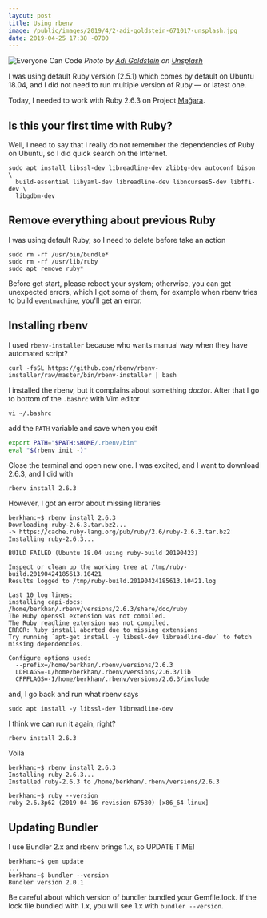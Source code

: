 ```yaml
---
layout: post
title: Using rbenv
image: /public/images/2019/4/2-adi-goldstein-671017-unsplash.jpg
date: 2019-04-25 17:38 -0700
---
```


![Everyone Can Code](/public/images/2019/4/2-adi-goldstein-671017-unsplash.jpg "Everyone Can Code")
*Photo by [Adi Goldstein](https://unsplash.com/photos/mDinBvq1Sfg) on
[Unsplash](https://unsplash.com/search/photos/codet)*

I was using default Ruby version (2.5.1) which comes by default on Ubuntu 18.04,
and I did not need to run multiple version of Ruby &mdash; or latest one.

Today, I needed to work with Ruby 2.6.3 on Project
[Mağara](https://github.com/magara/magara).

## Is this your first time with Ruby?

Well, I need to say that I really do not remember the dependencies of Ruby on
Ubuntu, so I did quick search on the Internet.

```
sudo apt install libssl-dev libreadline-dev zlib1g-dev autoconf bison \
  build-essential libyaml-dev libreadline-dev libncurses5-dev libffi-dev \
  libgdbm-dev
```

## Remove everything about previous Ruby

I was using default Ruby, so I need to delete before take an action

```
sudo rm -rf /usr/bin/bundle*
sudo rm -rf /usr/lib/ruby
sudo apt remove ruby*
```

Before get start, please reboot your system; otherwise, you can get unexpected
errors, which I got some of them, for example when rbenv tries to build
`eventmachine`, you'll get an error.

## Installing rbenv

I used `rbenv-installer` because who wants manual way when they have automated
script?

```
curl -fsSL https://github.com/rbenv/rbenv-installer/raw/master/bin/rbenv-installer | bash
```

I installed the rbenv, but it complains about something *doctor*. After that I
go to bottom of the `.bashrc` with Vim editor

```
vi ~/.bashrc
```

add the `PATH` variable and save when you exit

```bash
export PATH="$PATH:$HOME/.rbenv/bin"
eval "$(rbenv init -)"
```

Close the terminal and open new one. I was excited, and I want to download
2.6.3, and I did with

```
rbenv install 2.6.3
```

However, I got an error about missing libraries

```
berkhan:~$ rbenv install 2.6.3
Downloading ruby-2.6.3.tar.bz2...
-> https://cache.ruby-lang.org/pub/ruby/2.6/ruby-2.6.3.tar.bz2
Installing ruby-2.6.3...

BUILD FAILED (Ubuntu 18.04 using ruby-build 20190423)

Inspect or clean up the working tree at /tmp/ruby-build.20190424185613.10421
Results logged to /tmp/ruby-build.20190424185613.10421.log

Last 10 log lines:
installing capi-docs:               /home/berkhan/.rbenv/versions/2.6.3/share/doc/ruby
The Ruby openssl extension was not compiled.
The Ruby readline extension was not compiled.
ERROR: Ruby install aborted due to missing extensions
Try running `apt-get install -y libssl-dev libreadline-dev` to fetch missing dependencies.

Configure options used:
  --prefix=/home/berkhan/.rbenv/versions/2.6.3
  LDFLAGS=-L/home/berkhan/.rbenv/versions/2.6.3/lib
  CPPFLAGS=-I/home/berkhan/.rbenv/versions/2.6.3/include
```

and, I go back and run what rbenv says

```
sudo apt install -y libssl-dev libreadline-dev
```

I think we can run it again, right?

```
rbenv install 2.6.3
```

Voilà

```
berkhan:~$ rbenv install 2.6.3
Installing ruby-2.6.3...
Installed ruby-2.6.3 to /home/berkhan/.rbenv/versions/2.6.3

berkhan:~$ ruby --version
ruby 2.6.3p62 (2019-04-16 revision 67580) [x86_64-linux]
```

## Updating Bundler

I use Bundler 2.x and rbenv brings 1.x, so UPDATE TIME!

```
berkhan:~$ gem update
...
berkhan:~$ bundler --version
Bundler version 2.0.1
```

Be careful about which version of bundler bundled your Gemfile.lock. If the
lock file bundled with 1.x, you will see 1.x with `bundler --version`.
